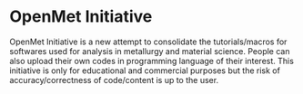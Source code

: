 # OpenMet Initiative

OpenMet Initiative is a new attempt to consolidate the tutorials/macros for softwares used for analysis in metallurgy and material science. People can also upload their own codes in programming language of their interest. This initiative is only for educational and commercial purposes but the risk of accuracy/correctness of code/content is up to the user.
